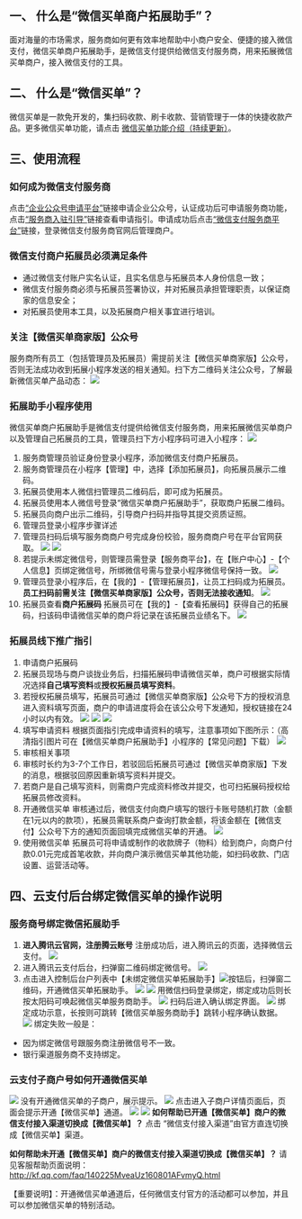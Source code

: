 ## 一、 什么是“微信买单商户拓展助手”？
面对海量的市场需求，服务商如何更有效率地帮助中小商户安全、便捷的接入微信支付，微信买单商户拓展助手，是微信支付提供给微信支付服务商，用来拓展微信买单商户，接入微信支付的工具。
 
## 二、 什么是“微信买单”？
微信买单是一款免开发的，集扫码收款、刷卡收款、营销管理于一体的快捷收款产品。更多微信买单功能，请点击 [微信买单功能介绍（持续更新）](https://cloud.tencent.com/document/product/569/16938)。
 
## 三、使用流程
### 如何成为微信支付服务商
点击[“企业公众号申请平台”](http://kf.qq.com/faq/120911VrYVrA151013MfYvYV.html)链接申请企业公众号，认证成功后可申请服务商功能，点击[“服务商入驻引导”](http://kf.qq.com/faq/161220iqeAfA1612202yeURB.html)链接查看申请指引。申请成功后点击[“微信支付服务商平台”](https://pay.weixin.qq.com/partner/public/home)链接，登录微信支付服务商官网后管理商户。
 
### 微信支付商户拓展员必须满足条件
- 通过微信支付账户实名认证，且实名信息与拓展员本人身份信息一致；
- 微信支付服务商必须与拓展员签署协议，并对拓展员承担管理职责，以保证商家的信息安全；
- 对拓展员使用本工具，以及拓展商户相关事宜进行培训。
 
### 关注【微信买单商家版】公众号
服务商所有员工（包括管理员及拓展员）需提前关注【微信买单商家版】公众号，否则无法成功收到拓展小程序发送的相关通知。扫下方二维码关注公众号，了解最新微信买单产品动态：
![](https://main.qcloudimg.com/raw/0a39f5a5ce21b75947670a2067eddd7b.png)
 
### 拓展助手小程序使用
微信买单商户拓展助手是微信支付提供给微信支付服务商，用来拓展微信买单商户以及管理自己拓展员的工具，管理员扫下方小程序码可进入小程序：
![](https://main.qcloudimg.com/raw/65be975eb33bf96a01439c78674696ab.png)
1. 服务商管理员验证身份登录小程序，添加微信支付商户拓展员。
 1. 服务商管理员在小程序【管理】中，选择【添加拓展员】，向拓展员展示二维码。
 2. 拓展员使用本人微信扫管理员二维码后，即可成为拓展员。
2. 拓展员使用本人微信号登录“微信买单商户拓展助手”，获取商户拓展二维码。
3. 拓展员向商户出示二维码，引导商户扫码并指导其提交资质证照。 
4. 管理员登录小程序步骤详述
 1. 管理员扫码后填写服务商商户号完成身份校验，服务商商户号在平台官网获取。
![](https://main.qcloudimg.com/raw/9a37152ba88a7c9651d03f75b173e03d.png)
![](https://main.qcloudimg.com/raw/9b986f6f10d4398e7ea0009caeb83f87.png)
 2. 若提示未绑定微信号，则管理员需登录【服务商平台】，在【账户中心】-【个人信息】页绑定微信号，所绑微信号需与登录小程序微信号保持一致。
![](https://main.qcloudimg.com/raw/2329aab4650b2785424d6c4ca7a31c2f.png)
 3. 管理员登录小程序后，在【我的】-【管理拓展员】，让员工扫码成为拓展员。**员工扫码前需关注【微信买单商家版】公众号，否则无法接收通知**。
![](https://main.qcloudimg.com/raw/36e57f0c7207b8dce82a4154b0bb70fa.png) 
 4. 拓展员查看**商户拓展码**
拓展员可在【我的】-【查看拓展码】获得自己的拓展码，扫该码申请微信买单的商户将记录在该拓展员业绩名下。
![](https://main.qcloudimg.com/raw/2c7f6a4803a79fcc10988ede8eca5c36.png) 
 
### 拓展员线下推广指引
1. 申请商户拓展码
 1. 拓展员现场与商户谈拢业务后，扫描拓展码申请微信买单，商户可根据实际情况选择**自己填写资料**或**授权拓展员填写资料**。
 2. 若授权拓展员填写，拓展员可通过【微信买单商家版】公众号下方的授权消息进入资料填写页面，商户的申请进度将会在该公众号下发通知，授权链接在24小时以内有效。
![](https://main.qcloudimg.com/raw/41a18835fd16a6906e85e297c7b5fd43.png)
![](https://main.qcloudimg.com/raw/99c6acd4c4e428a40365a4688e08807d.png)
![](https://main.qcloudimg.com/raw/32f5fee80cff63d8ed2788b8e1bf87ee.png)
2. 填写申请资料
根据页面指引完成申请资料的填写，注意事项如下图所示：（高清指引图片可在【微信买单商户拓展助手】小程序的【常见问题】下载）
![](https://main.qcloudimg.com/raw/f1768714e8def0118081059cec38b31d.png)
3. 审核相关事项
 1. 审核时长约为3-7个工作日，若驳回后拓展员可通过【微信买单商家版】下发的消息，根据驳回原因重新填写资料并提交。
 2. 若商户是自己填写资料，则需商户完成资料修改并提交，也可扫拓展码授权给拓展员修改资料。
4. 开通微信买单
审核通过后，微信支付向商户填写的银行卡账号随机打款（金额在1元以内的款项），拓展员需联系商户查询打款金额，将该金额在【微信支付】公众号下方的通知页面回填完成微信买单的开通。
![](https://main.qcloudimg.com/raw/22e3b8c74c13434938b9987abd6937b9.png)
5. 使用微信买单
拓展员可将申请或制作的收款牌子（物料）给到商户，向商户付款0.01元完成首笔收款，并向商户演示微信买单其他功能，如扫码收款、门店设置、运营活动等。

## 四、云支付后台绑定微信买单的操作说明
### 服务商号绑定微信拓展助手
1. **进入腾讯云官网，注册腾云账号**
注册成功后，进入腾讯云的页面，选择微信云支付。
![](https://main.qcloudimg.com/raw/a02ce6b7a253004d1e6ce34b313bbfc8.png)
2. 进入腾讯云支付后台，扫弹窗二维码绑定微信号。
![](https://main.qcloudimg.com/raw/cce521a9faa22174169d7b9befa3dd9f.png)
3. 点击进入控制后台户列表中【未绑定微信买单拓展助手】![](https://main.qcloudimg.com/raw/5ea2c695067b0b02861037e9261d2d7d.png)按钮后，扫弹窗二维码，开通微信买单拓展助手。
![](https://main.qcloudimg.com/raw/fad2a75b40e2149ebdaa49a201adb14a.png)
![](https://main.qcloudimg.com/raw/1564b86b918f44568355b12472a40bed.png)
用微信扫码登录绑定，绑定成功后则长按太阳码可唤起微信买单服务商助手。
![](https://main.qcloudimg.com/raw/0ee43ad55525678eda96ca2cd0660679.png)
扫码后进入确认绑定界面。
![](https://main.qcloudimg.com/raw/efd7631287c535bbc210746e6b5bf9f5.png)
绑定成功示意，长按则可跳转【微信买单服务商助手】跳转小程序确认数据。
![](https://main.qcloudimg.com/raw/b5b7e71165ef719a62be9e0263a95fa1.png)
绑定失败一般是：
 - 因为绑定微信号跟服务商注册微信号不一致。
 - 银行渠道服务商不支持绑定。

### 云支付子商户号如何开通微信买单
![](https://main.qcloudimg.com/raw/986115d462afafb062d64a04d90300ac.png)
没有开通微信买单的子商户，展示提示。
![](https://main.qcloudimg.com/raw/c3b9df2dddc814e273e00574b8d39d7f.png)
点击进入子商户详情页面后，页面会提示开通【微信买单】通道。
![](https://main.qcloudimg.com/raw/7e8c3e374f295f25dd97823b423fc65f.png)
![](https://main.qcloudimg.com/raw/e0f9eb7986fa08b4efb23b56db710686.png)
**如何帮助已开通【微信买单】商户的微信支付接入渠道切换成【微信买单】？**
点击 “微信支付接入渠道”由官方直连切换成【微信买单】渠道。

**如何帮助未开通【微信买单】商户的微信支付接入渠道切换成【微信买单】？**
请见客服帮助页面说明：http://kf.qq.com/faq/140225MveaUz160801AFvmyQ.html

【重要说明】：开通微信买单通道后，任何微信支付官方的活动都可以参加，并且可以参加微信买单的特别活动。
